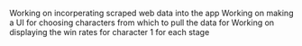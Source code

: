 Working on incorperating scraped web data into the app
Working on making a UI for choosing characters from which to pull the data for
Working on displaying the win rates for character 1 for each stage
